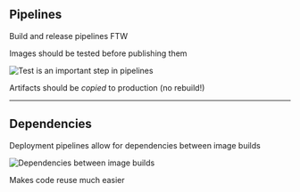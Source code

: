 ## Pipelines

Build and release pipelines FTW

Images should be tested before publishing them

![Test is an important step in pipelines](media/Testing.svg) <!-- .element: style="background: none; box-shadow: none;" -->

Artifacts should be *copied* to production (no rebuild!)

---

## Dependencies

Deployment pipelines allow for dependencies between image builds

![Dependencies between image builds](media/Pipelines.svg) <!-- .element: style="background: none; box-shadow: none;" -->

Makes code reuse much easier
